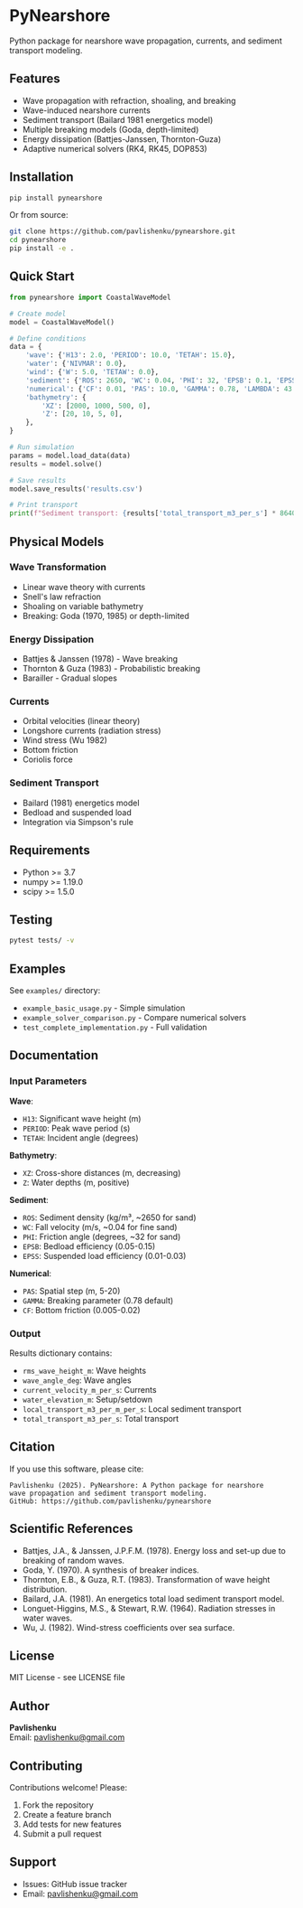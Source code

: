 # PyNearshore

Python package for nearshore wave propagation, currents, and sediment transport modeling.

## Features

- Wave propagation with refraction, shoaling, and breaking
- Wave-induced nearshore currents
- Sediment transport (Bailard 1981 energetics model)
- Multiple breaking models (Goda, depth-limited)
- Energy dissipation (Battjes-Janssen, Thornton-Guza)
- Adaptive numerical solvers (RK4, RK45, DOP853)

## Installation

```bash
pip install pynearshore
```

Or from source:
```bash
git clone https://github.com/pavlishenku/pynearshore.git
cd pynearshore
pip install -e .
```

## Quick Start

```python
from pynearshore import CoastalWaveModel

# Create model
model = CoastalWaveModel()

# Define conditions
data = {
    'wave': {'H13': 2.0, 'PERIOD': 10.0, 'TETAH': 15.0},
    'water': {'NIVMAR': 0.0},
    'wind': {'W': 5.0, 'TETAW': 0.0},
    'sediment': {'ROS': 2650, 'WC': 0.04, 'PHI': 32, 'EPSB': 0.1, 'EPSS': 0.02},
    'numerical': {'CF': 0.01, 'PAS': 10.0, 'GAMMA': 0.78, 'LAMBDA': 43.0},
    'bathymetry': {
        'XZ': [2000, 1000, 500, 0],
        'Z': [20, 10, 5, 0],
    },
}

# Run simulation
params = model.load_data(data)
results = model.solve()

# Save results
model.save_results('results.csv')

# Print transport
print(f"Sediment transport: {results['total_transport_m3_per_s'] * 86400:.1f} m³/day")
```

## Physical Models

### Wave Transformation
- Linear wave theory with currents
- Snell's law refraction
- Shoaling on variable bathymetry
- Breaking: Goda (1970, 1985) or depth-limited

### Energy Dissipation
- Battjes & Janssen (1978) - Wave breaking
- Thornton & Guza (1983) - Probabilistic breaking
- Barailler - Gradual slopes

### Currents
- Orbital velocities (linear theory)
- Longshore currents (radiation stress)
- Wind stress (Wu 1982)
- Bottom friction
- Coriolis force

### Sediment Transport
- Bailard (1981) energetics model
- Bedload and suspended load
- Integration via Simpson's rule

## Requirements

- Python >= 3.7
- numpy >= 1.19.0
- scipy >= 1.5.0

## Testing

```bash
pytest tests/ -v
```

## Examples

See `examples/` directory:
- `example_basic_usage.py` - Simple simulation
- `example_solver_comparison.py` - Compare numerical solvers
- `test_complete_implementation.py` - Full validation

## Documentation

### Input Parameters

**Wave**:
- `H13`: Significant wave height (m)
- `PERIOD`: Peak wave period (s)
- `TETAH`: Incident angle (degrees)

**Bathymetry**:
- `XZ`: Cross-shore distances (m, decreasing)
- `Z`: Water depths (m, positive)

**Sediment**:
- `ROS`: Sediment density (kg/m³, ~2650 for sand)
- `WC`: Fall velocity (m/s, ~0.04 for fine sand)
- `PHI`: Friction angle (degrees, ~32 for sand)
- `EPSB`: Bedload efficiency (0.05-0.15)
- `EPSS`: Suspended load efficiency (0.01-0.03)

**Numerical**:
- `PAS`: Spatial step (m, 5-20)
- `GAMMA`: Breaking parameter (0.78 default)
- `CF`: Bottom friction (0.005-0.02)

### Output

Results dictionary contains:
- `rms_wave_height_m`: Wave heights
- `wave_angle_deg`: Wave angles
- `current_velocity_m_per_s`: Currents
- `water_elevation_m`: Setup/setdown
- `local_transport_m3_per_m_per_s`: Local sediment transport
- `total_transport_m3_per_s`: Total transport

## Citation

If you use this software, please cite:

```
Pavlishenku (2025). PyNearshore: A Python package for nearshore 
wave propagation and sediment transport modeling.
GitHub: https://github.com/pavlishenku/pynearshore
```

## Scientific References

- Battjes, J.A., & Janssen, J.P.F.M. (1978). Energy loss and set-up due to breaking of random waves.
- Goda, Y. (1970). A synthesis of breaker indices.
- Thornton, E.B., & Guza, R.T. (1983). Transformation of wave height distribution.
- Bailard, J.A. (1981). An energetics total load sediment transport model.
- Longuet-Higgins, M.S., & Stewart, R.W. (1964). Radiation stresses in water waves.
- Wu, J. (1982). Wind-stress coefficients over sea surface.

## License

MIT License - see LICENSE file

## Author

**Pavlishenku**  
Email: pavlishenku@gmail.com

## Contributing

Contributions welcome! Please:
1. Fork the repository
2. Create a feature branch
3. Add tests for new features
4. Submit a pull request

## Support

- Issues: GitHub issue tracker
- Email: pavlishenku@gmail.com
